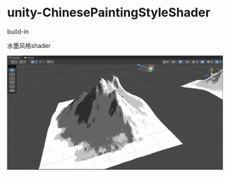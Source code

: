 # unity-ChinesePaintingStyleShader

build-in

水墨风格shader

![1](https://raw.githubusercontent.com/sakilohale/unity-ChinesePaintingStyleShader/main/ChinesePanintStyleShader/images/1.png)
